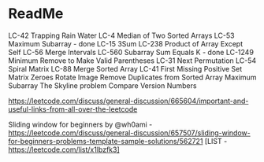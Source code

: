 # ReadMe

LC-42 Trapping Rain Water
LC-4 Median of Two Sorted Arrays
LC-53 Maximum Subarray - done
LC-15 3Sum
LC-238 Product of Array Except Self
LC-56 Merge Intervals
LC-560 Subarray Sum Equals K - done
LC-1249 Minimum Remove to Make Valid Parentheses
LC-31 Next Permutation
LC-54 Spiral Matrix
LC-88 Merge Sorted Array
LC-41 First Missing Positive
Set Matrix Zeroes
Rotate Image
Remove Duplicates from Sorted Array
Maximum Subarray
The Skyline problem
Compare Version Numbers


https://leetcode.com/discuss/general-discussion/665604/important-and-useful-links-from-all-over-the-leetcode

Sliding window for beginners by @wh0ami - https://leetcode.com/discuss/general-discussion/657507/sliding-window-for-beginners-problems-template-sample-solutions/562721
[LIST - https://leetcode.com/list/x1lbzfk3]
